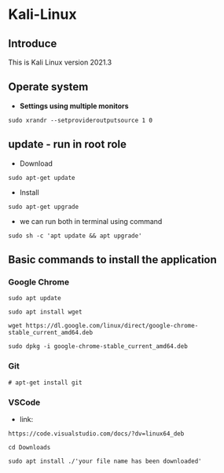 # Kali-Linux

## Introduce
This is Kali Linux version 2021.3
## Operate system
- **Settings using multiple monitors**

``` 
sudo xrandr --setprovideroutputsource 1 0 
```
## update - run in root role
- Download
```
sudo apt-get update
```
- Install
```
sudo apt-get upgrade
```
- we can run both in terminal using command
```
sudo sh -c 'apt update && apt upgrade'
```

## Basic commands to install the application

### Google Chrome

```
sudo apt update
```
```
sudo apt install wget
```
```
wget https://dl.google.com/linux/direct/google-chrome-stable_current_amd64.deb
```
```
sudo dpkg -i google-chrome-stable_current_amd64.deb
```
### Git
```
# apt-get install git
```
### VSCode
- link: 
```
https://code.visualstudio.com/docs/?dv=linux64_deb
```
```
cd Downloads
```
```
sudo apt install ./'your file name has been downloaded'
```